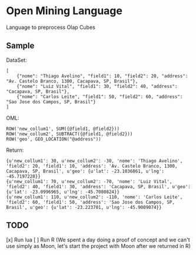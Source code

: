 # Open Mining Language
Language to preprocess Olap Cubes


## Sample

DataSet:

    [
        {"nome": "Thiago Avelino", "field1": 10, "field2": 20, "address": "Av. Castelo Branco, 1300, Cacapava, SP, Brasil"},
        {"nome": "Luiz Vital", "field1": 30, "field2": 40, "address": "Cacapava, SP, Brasil"},
        {"nome": "Carlos Leite", "field1": 50, "field2": 60, "address": "Sao Jose dos Campos, SP, Brasil"}
    ]

OML:

    ROW('new_collum1', SUM({@field1, @field2}))
    ROW('new_collum2', SUBTRACT({@field1, @field2}))
    ROW('geo', GEO_LOCATION("@address"))

Return:

    {u'new_collum1': 30, u'new_collum2': -30, 'nome': 'Thiago Avelino', 'field2': 20, 'field1': 10, 'address': 'Av. Castelo Branco, 1300, Cacapava, SP, Brasil', u'geo': {u'lat': -23.1036861, u'lng': -45.7197228}}
    {u'new_collum1': 70, u'new_collum2': -70, 'nome': 'Luiz Vital', 'field2': 40, 'field1': 30, 'address': 'Cacapava, SP, Brasil', u'geo': {u'lat': -23.0996965, u'lng': -45.7080824}}
    {u'new_collum1': 110, u'new_collum2': -110, 'nome': 'Carlos Leite', 'field2': 60, 'field1': 50, 'address': 'Sao Jose dos Campos, SP, Brasil', u'geo': {u'lat': -23.223701, u'lng': -45.9009074}}


## TODO

[x] Run lua
[ ] Run R (We spent a day doing a proof of concept and we can't use simply as Moon, let's start the project with Moon after we returned in R)
